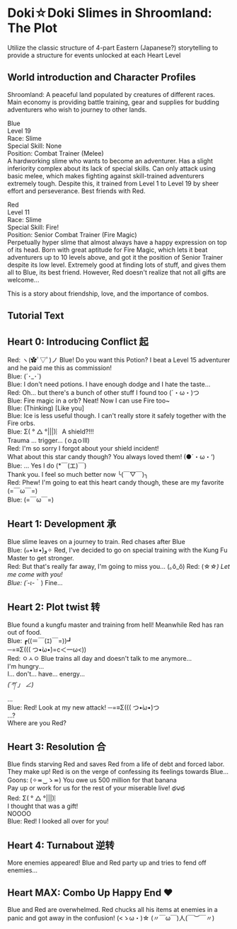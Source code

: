 # Doki☆Doki Slimes in Shroomland: The Plot

Utilize the classic structure of 4-part Eastern (Japanese?) storytelling to provide a structure for events unlocked at each Heart Level

## World introduction and Character Profiles
Shroomland: A peaceful land populated by creatures of different races. Main economy is providing battle training, gear and supplies for budding adventurers who wish to journey to other lands. 

Blue  
Level 19  
Race: Slime  
Special Skill: None  
Position: Combat Trainer (Melee)  
A hardworking slime who wants to become an adventurer. Has a slight inferiority complex about its lack of special skills. Can only attack using basic melee, which makes fighting against skill-trained adventurers extremely tough. Despite this, it trained from Level 1 to Level 19 by sheer effort and perseverance. Best friends with Red.

Red  
Level 11  
Race: Slime  
Special Skill: Fire!  
Position: Senior Combat Trainer (Fire Magic)  
Perpetually hyper slime that almost always have a happy expression on top of its head. Born with great aptitude for Fire Magic, which lets it beat adventurers up to 10 levels above, and got it the position of Senior Trainer despite its low level. Extremely good at finding lots of stuff, and gives them all to Blue, its best friend. However, Red doesn't realize that not all gifts are welcome...

This is a story about friendship, love, and the importance of combos.

## Tutorial Text


## Heart 0: Introducing Conflict 起
Red: ヽ(✿ﾟ▽ﾟ)ノ Blue! Do you want this Potion? I 	 beat a Level 15 adventurer and  he paid me this as commission!  
Blue: (´･_･`)  
Blue: I don't need potions. I have enough dodge and I hate the taste...  
Red: Oh... but there's a bunch of other stuff I found too (´・ω・)つ  
Blue: Fire magic in a orb? Neat! Now I can use Fire too~    
Blue: (Thinking) [Like you]    
Blue: Ice is less useful though. I can't really store it safely together with the Fire orbs.   
Blue: Σ( ° △ °|||)︴A shield?!!!   
Trauma ... trigger... (ｏдｏlll)  
Red: I'm so sorry I forgot about your shield incident!  
What about this star candy though? You always loved them! (●´・ω・‘)  
Blue: ... Yes I do (*￣(エ)￣)   
Thank you. I feel so much better now ╰(￣▽￣)╮  
Red: Phew! I'm going to eat this heart candy though, these are my favorite (=￣ω￣=)  
Blue: (=￣ω￣=)  


## Heart 1: Development 承
Blue slime leaves on a journey to train. Red chases after Blue   
Blue: (๑•̀ㅂ•́)و✧ Red, I've decided to go on special training with the Kung Fu Master to get stronger.  
Red: But that's really far away, I'm going to miss you...  (｡ŏ_ŏ) 
Red: (☆_☆) Let me come with you!  
Blue: (´-ι_-｀) Fine...  
## Heart 2: Plot twist 转
Blue found a kungfu master and training from hell! Meanwhile Red has ran out of food.  
Blue: ┏((＝￣(ｴ)￣=))┛  
─=≡Σ((( つ•̀ω•́)=c＜一ω<))   
Red: ㅇㅅㅇ Blue trains all day and doesn't talk to me anymore...  
I'm hungry...   
I... don't... have... energy...   
_(´ཀ`」 ∠)_   
...  
Blue: Red! Look at my new attack! ─=≡Σ((( つ•̀ω•́)つ   
...?  
Where are you Red?

## Heart 3: Resolution 合
Blue finds starving Red and saves Red from a life of debt and forced labor. They make up! Red is on the verge of confessing its feelings towards Blue...  
Goons: (✧≖‿ゝ≖) You owe us 500 million for that banana    
Pay up or work for us for the rest of your miserable live! థ౪థ        
Red: Σ( ° △ °|||)︴    
I thought that was a gift!  
NOOOO   
Blue: Red! I looked all over for you!  
   
      
## Heart 4: Turnabout 逆转
More enemies appeared! Blue and Red party up and tries to fend off enemies...

## Heart MAX: Combo Up Happy End ♥
Blue and Red are overwhelmed. Red chucks all his items at enemies in a panic and got away in the confusion! 
(<ゝω・)☆
(〃￣ω￣)人(￣︶￣〃) 